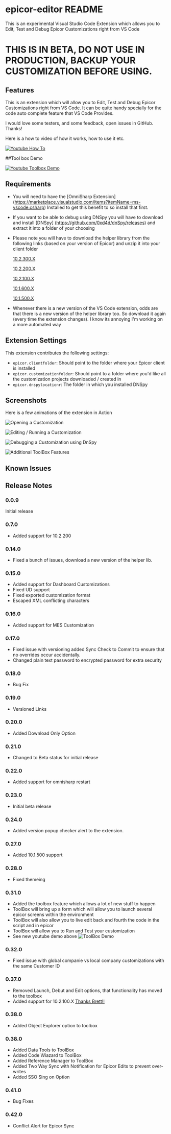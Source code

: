 # epicor-editor README

This is an experimental Visual Studio Code Extension which allows you to Edit, Test and Debug Epicor Customizations right from VS Code
# THIS IS IN BETA, DO NOT USE IN PRODUCTION, BACKUP YOUR CUSTOMIZATION BEFORE USING.


## Features

This is an extension which will allow you to Edit, Test and Debug Epicor Customizations right from VS Code. It can be quite handy specially for the code auto complete feature that VS Code Provides.

I would love some testers, and some feedback, open issues in GitHub. Thanks!

Here is a how to video of how it works, how to use it etc.

[![Youtube How To](https://img.youtube.com/vi/JTZqZcwWnv8/0.jpg)](https://youtu.be/JTZqZcwWnv8 "Visual Studio Code Epicor Customization Editor")


##Tool box Demo

[![Youtube Toolbox Demo](https://img.youtube.com/vi/lWd4L-QNZpM/0.jpg)](https://youtu.be/lWd4L-QNZpM "Visual Studio Code Customization Extension ToolBox Feature Demo")




## Requirements

* You will need to have the [OmniSharp Extension] (https://marketplace.visualstudio.com/items?itemName=ms-vscode.csharp) Installed to get this benefit to so install that first.

* If you want to be able to debug using DNSpy you will have to download and install [DNSpy] (https://github.com/0xd4d/dnSpy/releases) and extract it into a folder of your choosing

* Please note you will have to download the helper library from the following links (based on your version of Epicor) and unzip it into your client folder

    [10.2.300.X](https://josecgomez.com/files/CustomizationHelper.10.2.300.X.zip?0.40.0)

    [10.2.200.X](https://josecgomez.com/files/CustomizationHelper.10.2.200.X.zip?0.40.0)

    [10.2.100.X](https://josecgomez.com/files/CustomizationHelper.10.2.100.X.zip?0.40.0)

    [10.1.600.X](https://josecgomez.com/files/CustomizationHelper.10.1.600.X.zip?0.40.0)

    [10.1.500.X](https://josecgomez.com/files/CustomizationHelper.10.1.500.X.zip?0.40.0)

* Whenever there is a new version of the VS Code extension, odds are that there is a new version of the helper library too. So download it again (every time the extension changes). I know its annoying I'm working on a more automated way    

## Extension Settings

This extension contributes the following settings:

* `epicor.clientfolder`: Should point to the folder where your Epicor client is installed
* `epicor.customizationfolder`: Should point to a folder where you'd like all the customization projects downloaded / created in
* `epicor.dnspylocationr`: The folder in which you installed DNSpy 

## Screenshots
Here is a few animations of the extension in Action

![Opening a Customization](images/VSCodeOpen.gif)

![Editing / Running a Customization](images/VSCodeSyncTest.gif)

![Debugging a Customization using DnSpy](images/VSCodeDebug.gif)

![Additional ToolBox Features](images/HammerDrop.gif)


## Known Issues



## Release Notes

### 0.0.9

Initial release 

### 0.7.0
* Added support for 10.2.200

### 0.14.0
* Fixed a bunch of issues, download a new version of the helper lib.

### 0.15.0
* Added support for Dashboard Customizations
* Fixed UD support
* Fixed exported customization format
* Escaped XML conflicting characters

### 0.16.0
* Added support for MES Customization

### 0.17.0
* Fixed issue with versioning added Sync Check to Commit to ensure that no overrides occur accidentally.
* Changed plain text password to encrypted password for extra security

### 0.18.0
* Bug Fix

### 0.19.0
* Versioned Links

### 0.20.0
* Added Download Only Option

### 0.21.0
* Changed to Beta status for initial release

### 0.22.0
* Added support for omnisharp restart

### 0.23.0
* Initial beta release

### 0.24.0
* Added version popup checker alert to the extension.

### 0.27.0
* Added 10.1.500 support

### 0.28.0
* Fixed themeing

### 0.31.0
* Added the toolbox feature which allows a lot of new stuff to happen
* ToolBox will bring up a form which will allow you to launch several epicor screens within the environment
* ToolBox will also allow you to live edit back and fourth the code in the script and in epicor
* ToolBox will allow you to Run and Test your customization
* See new youtube demo above
![ToolBox Demo](images/ToolBoxDemo.gif)

### 0.32.0
* Fixed issue with global companie vs local company customizations with the same Customer ID

### 0.37.0
* Removed Launch, Debut and Edit options, that functionality has moved to the toolbox
* Added support for 10.2.100.X [Thanks Brett!!](https://github.com/bmanners)

### 0.38.0
* Added Object Explorer option to toolbox


### 0.38.0
* Added Data Tools to ToolBox
* Added Code Wiazard to ToolBox
* Added Reference Manager to ToolBox
* Added Two Way Sync with Notification for Epicor Edits to prevent over-writes
* Added SSO Sing on Option

### 0.41.0
* Bug Fixes

### 0.42.0
* Conflict Alert for Epicor Sync